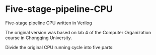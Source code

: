 # Five-stage-pipeline-CPU
Five-stage pipeline CPU written in Verilog

The original version was based on lab 4 of the Computer Organization course in Chongqing University.

Divide the original CPU running cycle into five parts:
